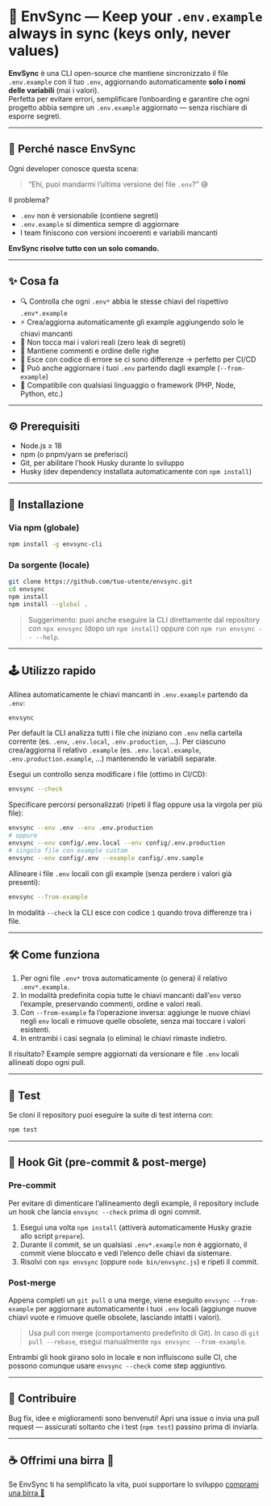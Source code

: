 # 🧩 EnvSync — Keep your `.env.example` always in sync (keys only, never values)

**EnvSync** è una CLI open-source che mantiene sincronizzato il file `.env.example` con il tuo `.env`, aggiornando automaticamente **solo i nomi delle variabili** (mai i valori).  
Perfetta per evitare errori, semplificare l’onboarding e garantire che ogni progetto abbia sempre un `.env.example` aggiornato — senza rischiare di esporre segreti.

---

## 🚀 Perché nasce EnvSync

Ogni developer conosce questa scena:
> “Ehi, puoi mandarmi l’ultima versione del file `.env`?” 😅  

Il problema?  
- `.env` non è versionabile (contiene segreti)  
- `.env.example` si dimentica sempre di aggiornare  
- I team finiscono con versioni incoerenti e variabili mancanti  

**EnvSync risolve tutto con un solo comando.**

---

## ✨ Cosa fa

- 🔍 Controlla che ogni `.env*` abbia le stesse chiavi del rispettivo `.env*.example`  
- ⚡️ Crea/aggiorna automaticamente gli example aggiungendo solo le chiavi mancanti  
- 🛑 Non tocca mai i valori reali (zero leak di segreti)  
- 💬 Mantiene commenti e ordine delle righe  
- 🧠 Esce con codice di errore se ci sono differenze → perfetto per CI/CD  
- 🔁 Può anche aggiornare i tuoi `.env` partendo dagli example (`--from-example`)  
- 🧩 Compatibile con qualsiasi linguaggio o framework (PHP, Node, Python, etc.)

---

## ⚙️ Prerequisiti

- Node.js ≥ 18
- npm (o pnpm/yarn se preferisci)
- Git, per abilitare l’hook Husky durante lo sviluppo
- Husky (dev dependency installata automaticamente con `npm install`)

---

## 🧰 Installazione

### Via npm (globale)
```bash
npm install -g envsync-cli
```

### Da sorgente (locale)
```bash
git clone https://github.com/tuo-utente/envsync.git
cd envsync
npm install
npm install --global .
```

> Suggerimento: puoi anche eseguire la CLI direttamente dal repository con `npx envsync` (dopo un `npm install`) oppure con `npm run envsync -- --help`.

---

## 🕹️ Utilizzo rapido

Allinea automaticamente le chiavi mancanti in `.env.example` partendo da `.env`:
```bash
envsync
```

Per default la CLI analizza tutti i file che iniziano con `.env` nella cartella corrente (es. `.env`, `.env.local`, `.env.production`, …).
Per ciascuno crea/aggiorna il relativo `.example` (es. `.env.local.example`, `.env.production.example`, …) mantenendo le variabili separate.

Esegui un controllo senza modificare i file (ottimo in CI/CD):
```bash
envsync --check
```

Specificare percorsi personalizzati (ripeti il flag oppure usa la virgola per più file):
```bash
envsync --env .env --env .env.production
# oppure
envsync --env config/.env.local --env config/.env.production
# singolo file con example custom
envsync --env config/.env --example config/.env.sample
```

Allineare i file `.env` locali con gli example (senza perdere i valori già presenti):
```bash
envsync --from-example
```

In modalità `--check` la CLI esce con codice `1` quando trova differenze tra i file.

---

## 🛠️ Come funziona

1. Per ogni file `.env*` trova automaticamente (o genera) il relativo `.env*.example`.
2. In modalità predefinita copia tutte le chiavi mancanti dall’`env` verso l’example, preservando commenti, ordine e valori reali.
3. Con `--from-example` fa l’operazione inversa: aggiunge le nuove chiavi negli `env` locali e rimuove quelle obsolete, senza mai toccare i valori esistenti.
4. In entrambi i casi segnala (o elimina) le chiavi rimaste indietro.

Il risultato? Example sempre aggiornati da versionare e file `.env` locali allineati dopo ogni pull.

---

## 🧪 Test

Se cloni il repository puoi eseguire la suite di test interna con:
```bash
npm test
```

---

## 🔐 Hook Git (pre-commit & post-merge)

### Pre-commit
Per evitare di dimenticare l’allineamento degli example, il repository include un hook che lancia `envsync --check` prima di ogni commit.

1. Esegui una volta `npm install` (attiverà automaticamente Husky grazie allo script `prepare`).
2. Durante il commit, se un qualsiasi `.env*.example` non è aggiornato, il commit viene bloccato e vedi l’elenco delle chiavi da sistemare.
3. Risolvi con `npx envsync` (oppure `node bin/envsync.js`) e ripeti il commit.

### Post-merge
Appena completi un `git pull` o una merge, viene eseguito `envsync --from-example` per aggiornare automaticamente i tuoi `.env` locali (aggiunge nuove chiavi vuote e rimuove quelle obsolete, lasciando intatti i valori).

> Usa pull con merge (comportamento predefinito di Git). In caso di `git pull --rebase`, esegui manualmente `npx envsync --from-example`.

Entrambi gli hook girano solo in locale e non influiscono sulle CI, che possono comunque usare `envsync --check` come step aggiuntivo.

---

## 🤝 Contribuire

Bug fix, idee e miglioramenti sono benvenuti! Apri una issue o invia una pull request — assicurati soltanto che i test (`npm test`) passino prima di inviarla.

---

## ☕ Offrimi una birra 🍺

Se EnvSync ti ha semplificato la vita, puoi supportare lo sviluppo [comprami una birra 🍺](https://buymeacoffee.com/passasooz)
